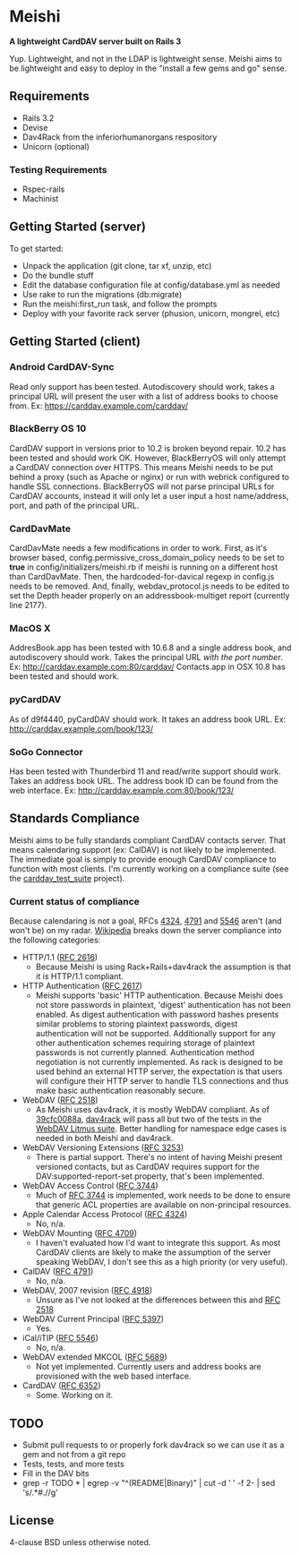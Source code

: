 # Meishi

__A lightweight CardDAV server built on Rails 3__

Yup.  Lightweight, and not in the LDAP is lightweight sense.  Meishi aims to be lightweight and easy to deploy in the "install a few gems and go" sense.

## Requirements

* Rails 3.2
* Devise
* Dav4Rack from the inferiorhumanorgans respository
* Unicorn (optional)

### Testing Requirements
* Rspec-rails
* Machinist

## Getting Started (server)

To get started:

* Unpack the application (git clone, tar xf, unzip, etc)
* Do the bundle stuff
* Edit the database configuration file at config/database.yml as needed
* Use rake to run the migrations (db:migrate)
* Run the meishi:first_run task, and follow the prompts
* Deploy with your favorite rack server (phusion, unicorn, mongrel, etc)

## Getting Started (client)

### Android CardDAV-Sync

Read only support has been tested.  Autodiscovery should work, takes a principal URL will present the user with a list of address books to choose from.  Ex: https://carddav.example.com/carddav/

### BlackBerry OS 10

CardDAV support in versions prior to 10.2 is broken beyond repair.  10.2 has been tested and should work OK.  However, BlackBerryOS will only attempt a CardDAV connection over HTTPS.  This means Meishi needs to be put behind a proxy (such as Apache or nginx) or run with webrick configured to handle SSL connections.  BlackBerryOS will not parse principal URLs for CardDAV accounts, instead it will only let a user input a host name/address, port, and path of the principal URL.

### CardDavMate

CardDavMate needs a few modifications in order to work.  First, as it's
browser based, config.permissive_cross_domain_policy needs to be set to
**true** in config/initializers/meishi.rb if meishi is running on a different
host than CardDavMate.  Then, the hardcoded-for-davical regexp in config.js
needs to be removed.  And, finally, webdav_protocol.js needs to be edited to
set the Depth header properly on an addressbook-multiget report (currently
line 2177).

### MacOS X

AddresBook.app has been tested with 10.6.8 and a single address book, and
autodiscovery should work.  Takes the principal URL *with the port number*.
Ex: http://carddav.example.com:80/carddav/  Contacts.app in OSX 10.8 has
been tested and should work.

### pyCardDAV

As of d9f4440, pyCardDAV should work.  It takes an address book URL.  Ex:
http://carddav.example.com/book/123/

### SoGo Connector

Has been tested with Thunderbird 11 and read/write support should work.  Takes
an address book URL.  The address book ID can be found from the web interface.
Ex:  http://carddav.example.com:80/book/123/

## Standards Compliance

Meishi aims to be fully standards compliant CardDAV contacts server.  That means calendaring support (ex: CalDAV) is not likely to be implemented.  The immediate goal is simply to provide enough CardDAV compliance to function with most clients.  I'm currently working on a compliance suite (see the [carddav_test_suite](https://github.com/inferiorhumanorgans/carddav_test_suite) project).

### Current status of compliance

Because calendaring is not a goal, RFCs [4324](http://tools.ietf.org/html/rfc4324), [4791](http://tools.ietf.org/html/rfc4791) and [5546](http://tools.ietf.org/html/rfc5546) aren't (and won't be) on my radar.  [Wikipedia](http://en.wikipedia.org/wiki/Comparison_of_CalDAV_and_CardDAV_implementations) breaks down the server compliance into the following categories:

* HTTP/1.1 ([RFC 2616](http://tools.ietf.org/html/rfc2616))
  - Because Meishi is using Rack+Rails+dav4rack the assumption is that it is HTTP/1.1 compliant.
* HTTP Authentication ([RFC 2617](http://tools.ietf.org/html/rfc2617))
  - Meishi supports 'basic' HTTP authentication.  Because Meishi does not store passwords in plaintext, 'digest'
  authentication has not been enabled.  As digest authentication with password hashes presents similar problems to storing 
  plaintext passwords, digest authentication will not be supported.  Additionally support for any other authentication 
  schemes requiring storage of plaintext passwords is not currently planned.  Authentication method negotiation is not 
  currently implemented.  As rack is designed to be used behind an external HTTP server, the expectation is that users will 
  configure their HTTP server to handle TLS connections and thus make basic authentication 
  reasonably secure.
* WebDAV ([RFC 2518](http://tools.ietf.org/html/rfc2518))
  - As Meishi uses dav4rack, it is mostly WebDAV compliant.  As of [39cfc0088a](https://github.com/inferiorhumanorgans/dav4rack/commit/39cfc0088a), [dav4rack](https://github.com/inferiorhumanorgans/dav4rack) will pass all but two of the tests
  in the [WebDAV Litmus suite](http://www.webdav.org/neon/litmus/).  Better handling for namespace edge cases is needed in both Meishi and dav4rack.
* WebDAV Versioning Extensions ([RFC 3253](http://tools.ietf.org/html/rfc3253))
  - There is partial support.  There's no intent of having Meishi present versioned contacts, but as CardDAV requires
  support for the DAV:supported-report-set property, that's been implemented.
* WebDAV Access Control ([RFC 3744](http://tools.ietf.org/html/rfc3744))
  - Much of [RFC 3744](http://tools.ietf.org/html/rfc3744) is implemented, work needs to be done to ensure that generic ACL properties are available on 
  non-principal resources.
* Apple Calendar Access Protocol ([RFC 4324](http://tools.ietf.org/html/rfc4324))
  - No, n/a.
* WebDAV Mounting ([RFC 4709](http://tools.ietf.org/html/rfc4709))
  - I haven't evaluated how I'd want to integrate this support.  As most CardDAV clients are likely to make the assumption
  of the server speaking WebDAV, I don't see this as a high priority (or very useful).
* CalDAV ([RFC 4791](http://tools.ietf.org/html/rfc4791))
  - No, n/a.
* WebDAV, 2007 revision ([RFC 4918](http://tools.ietf.org/html/rfc4918))
  - Unsure as I've not looked at the differences between this and [RFC 2518](http://tools.ietf.org/html/rfc5546)
* WebDAV Current Principal ([RFC 5397](http://tools.ietf.org/html/rfc5397))
  - Yes.
* iCal/iTIP ([RFC 5546](http://tools.ietf.org/html/rfc5546))
  - No, n/a.
* WebDAV extended MKCOL ([RFC 5689](http://tools.ietf.org/html/rfc5689))
  - Not yet implemented.  Currently users and address books are provisioned with the web based interface.
* CardDAV ([RFC 6352](http://tools.ietf.org/html/rfc6352))
  - Some.  Working on it.

## TODO

* Submit pull requests to or properly fork dav4rack so we can use it as a gem and not from a git repo
* Tests, tests, and more tests
* Fill in the DAV bits
* grep -r TODO * | egrep -v "^(README|Binary)" | cut -d ' ' -f 2- | sed 's/.*#.//g'

## License

4-clause BSD unless otherwise noted.
